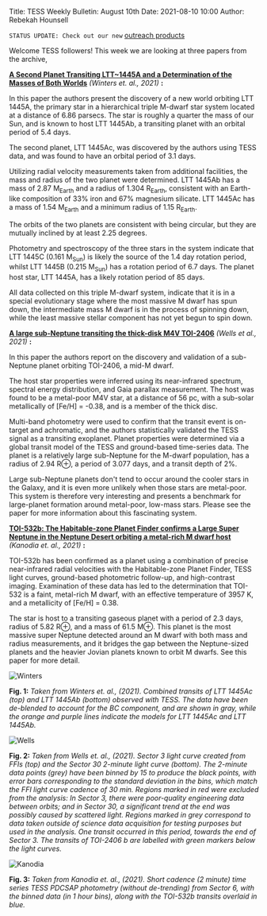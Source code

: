 Title: TESS Weekly Bulletin: August 10th
Date: 2021-08-10 10:00
Author: Rebekah Hounsell

`STATUS UPDATE: Check out our new` [outreach products](https://heasarc.gsfc.nasa.gov/docs/tess/gallery.html)

Welcome TESS followers!  This week we are looking at three papers from the archive, 

**[A Second Planet Transiting LTT~1445A and a Determination of the Masses of Both Worlds](https://arxiv.org/abs/2107.14737)** *(Winters et. al., 2021)* **:**

In this paper the authors present the discovery of a new world orbiting LTT 1445A, the primary star in a hierarchical triple M-dwarf star system located at a distance of 6.86 parsecs. The star is roughly a quarter the mass of our Sun, and is known to host LTT 1445Ab, a transiting planet with an orbital period of 5.4 days.

The second planet, LTT 1445Ac,  was discovered by the authors using TESS data, and was found to have an orbital period of 3.1 days. 

Utilizing radial velocity measurements taken from additional facilities, the mass and radius of the two planet were determined.  LTT 1445Ab  has a mass of 2.87 M<sub>Earth</sub>  and a radius of 1.304 R<sub>Earth</sub>, consistent with an Earth-like composition of 33% iron and 67% magnesium silicate. LTT 1445Ac has a mass of 1.54 M<sub>Earth</sub>    and a minimum radius of 1.15 R<sub>Earth</sub>. 

The orbits of the two planets are consistent with being circular, but they are mutually inclined by at least 2.25 degrees. 

Photometry and spectroscopy of the three stars in the system indicate that LTT 1445C (0.161 M<sub>Sun</sub>) is likely the source of the 1.4 day rotation period, whilst LTT 1445B (0.215 M<sub>Sun</sub>) has a rotation period of 6.7 days. The planet host star, LTT 1445A, has a likely rotation period of 85 days. 

All data collected on this triple M-dwarf system, indicate that it is in a special evolutionary stage where the most massive M dwarf has spun down, the intermediate mass M dwarf is in the process of spinning down, while the least massive stellar component has not yet begun to spin down.

**[A large sub-Neptune transiting the thick-disk M4V TOI-2406](https://arxiv.org/abs/2107.14125)** *(Wells et al.,  2021)* **:**

In this paper the authors report on the discovery and validation of a sub-Neptune planet orbiting TOI-2406, a mid-M dwarf.

The host star properties were inferred using its near-infrared spectrum, spectral energy distribution, and Gaia parallax measurement. The host was found to be a metal-poor M4V star, at a distance of 56 pc, with a sub-solar metallically of [Fe/H] = -0.38, and is a member of the thick disc.

Multi-band photometry were used to confirm that the transit event is on-target and achromatic, and the authors statistically validated the TESS signal as a transiting exoplanet. Planet properties were determined via a global transit model of the TESS and ground-based time-series data. The planet is a relatively large sub-Neptune for the M-dwarf population, has a radius of 2.94 R⊕, a period of 3.077 days, and a transit depth of 2%. 

Large sub-Neptune planets don't tend to occur around the cooler stars in the Galaxy, and it is even more unlikely when those stars are metal-poor.  This system is therefore very interesting and presents  a benchmark for large-planet formation around metal-poor, low-mass stars. Please see the paper for more information about this fascinating system. 


**[TOI-532b: The Habitable-zone Planet Finder confirms a Large Super Neptune in the Neptune Desert orbiting a metal-rich M dwarf host](https://arxiv.org/abs/2107.13670)** *(Kanodia et. al.,  2021)* **:**

TOI-532b has been confirmed as a planet using a combination of  precise near-infrared radial velocities with the Habitable-zone Planet Finder, TESS light curves, ground-based photometric follow-up, and high-contrast imaging. Examination of these data has led to the determination that TOI-532 is a faint, metal-rich M dwarf, with an effective temperature of 3957 K, and a metallicity of  [Fe/H] = 0.38. 

The star is host to a transiting gaseous planet with a period of 2.3 days, radius of 5.82 R⊕, and a mass of 61.5 M⊕. This planet is the most massive  super Neptune detected around an M dwarf with both mass and radius measurements, and it bridges the gap between the Neptune-sized planets and the heavier Jovian planets known to orbit M dwarfs.  See this paper for more detail.

![Winters](images/Winters.png)

**Fig. 1:** *Taken from  Winters et. al., (2021). Combined transits of LTT 1445Ac (top) and LTT 1445Ab (bottom) observed with TESS. The data have been de-blended to account for the BC component, and are shown in gray, while the orange and purple lines indicate the models for LTT 1445Ac and LTT 1445Ab.*


![Wells](images/Wells.png)

**Fig. 2:** *Taken from Wells et. al., (2021). Sector 3 light curve created from FFIs (top) and the Sector 30 2-minute light curve (bottom). The 2-minute data points (grey) have been binned by 15 to produce the black points, with error bars corresponding to the standard deviation in the bins, which match the FFI light curve cadence of 30 min. Regions marked in red were excluded from the analysis: In Sector 3, there were poor-quality engineering data between orbits; and in Sector 30, a significant trend at the end was possibly caused by scattered light. Regions marked in grey correspond to data taken outside of science data acquisition for testing purposes but used in the analysis. One transit occurred in this period, towards the end of Sector 3. The transits of TOI-2406 b are labelled with green markers below the light curves.*

![Kanodia](images/Kanodia.png)

**Fig. 3:** *Taken from Kanodia et. al., (2021). Short cadence (2 minute) time series TESS PDCSAP photometry (without de-trending) from Sector 6, with the binned data (in 1 hour bins), along with the TOI-532b transits overlaid in blue.*